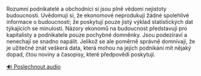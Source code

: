 
Rozumní podnikatelé a obchodníci si jsou plně vědomi nejistoty budoucnosti. Uvědomují si, že ekonomové neprodukují žádné spolehlivé informace o budoucnosti; že poskytují pouze jistý výklad statistických dat týkajících se minulosti. Názory ekonomů na budoucnost představují pro kapitalisty a podnikatele pouze pochybné domněnky. Jsou podezíraví a nenechají se snadno napálit. Jelikož se ale poměrně správně domnívají, že je užitečné znát veškerá data, která mohou na jejich podnikání mít nějaký dopad, čtou noviny a časopisy, které předpovědi poskytují.

[🔊 Poslechnout audio](/data/7-paragraphs/audio/chapter_169/para_001-Rozumn-podnikatel-a-obchodnci-si-jsou-pln-vdo.mp3)
